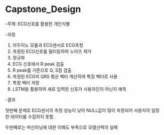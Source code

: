 # Capstone_Design

-주제: ECG신호를 활용한 개인식별

-과정
1. 아두이노 모듈과 ECG센서로 ECG측정
2. 측정된 ECG신호를 필터링하여 노이즈 제거
3. 정규화
4. ECG 신호에서 R peak 검출
5. R peak를 기준으로 Q, S점 검출
6. 측정된 ECG의 QRS 평균 벡터 계산하여 특정 벡터로 사용
7. 특정 벡터 저장
8. LSTM을 활용하여 새로 입력된 신호가 사용자인지 아닌지 예측

-결과

첫번째 문제로 ECG센서의 측정 성능이 낮아 NULL값이 많이 측정되어 사용자의 일정한 데이터를 수집하지 못함.

두번째로는 머신러닝에 대한 이해도 부족으로 모델선택의 실패
